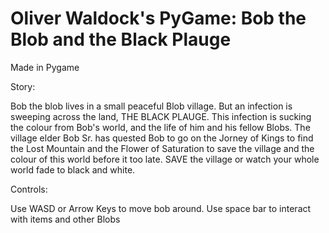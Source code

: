 # Oliver Waldock's PyGame: Bob the Blob and the Black Plauge
Made in Pygame

Story:

Bob the blob lives in a small peaceful Blob village. But an infection is sweeping across the land, THE BLACK PLAUGE. This infection is sucking the colour from Bob's world, and  the life of him and his fellow Blobs. The village elder Bob Sr. has quested Bob to go on the Jorney of Kings to find the Lost Mountain and the Flower of Saturation to save the village and the colour of this world before it too late. 
SAVE the village or watch your whole world fade to black and white.


Controls:

Use WASD or Arrow Keys to move bob around. Use space bar to interact with items and other Blobs
